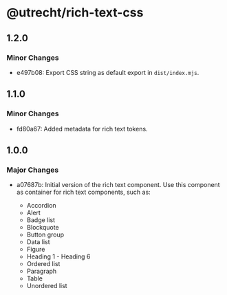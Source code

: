 # @utrecht/rich-text-css

## 1.2.0

### Minor Changes

- e497b08: Export CSS string as default export in `dist/index.mjs`.

## 1.1.0

### Minor Changes

- fd80a67: Added metadata for rich text tokens.

## 1.0.0

### Major Changes

- a07687b: Initial version of the rich text component. Use this component as container for rich text components, such as:

  - Accordion
  - Alert
  - Badge list
  - Blockquote
  - Button group
  - Data list
  - Figure
  - Heading 1 - Heading 6
  - Ordered list
  - Paragraph
  - Table
  - Unordered list
